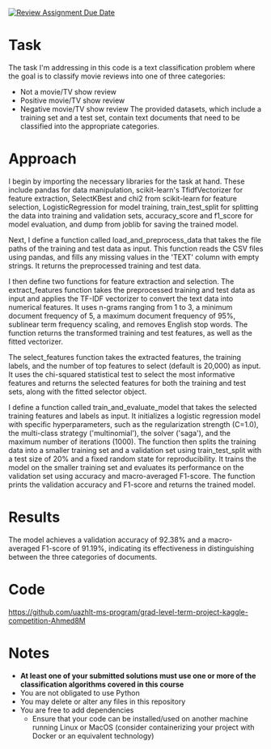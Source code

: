 [![Review Assignment Due Date](https://classroom.github.com/assets/deadline-readme-button-24ddc0f5d75046c5622901739e7c5dd533143b0c8e959d652212380cedb1ea36.svg)](https://classroom.github.com/a/ml3o3YLw)
# Task
The task I'm addressing in this code is a text classification problem where the goal is to classify movie reviews into one of three categories:
- Not a movie/TV show review
- Positive movie/TV show review
- Negative movie/TV show review
The provided datasets, which include a training set and a test set, contain text documents that need to be classified into the appropriate categories.

# Approach 

I begin by importing the necessary libraries for the task at hand. These include pandas for data manipulation, scikit-learn's TfidfVectorizer for feature extraction, SelectKBest and chi2 from scikit-learn for feature selection, LogisticRegression for model training, train_test_split for splitting the data into training and validation sets, accuracy_score and f1_score for model evaluation, and dump from joblib for saving the trained model.

Next, I define a function called load_and_preprocess_data that takes the file paths of the training and test data as input. This function reads the CSV files using pandas, and fills any missing values in the 'TEXT' column with empty strings. It returns the preprocessed training and test data.

I then define two functions for feature extraction and selection. The extract_features function takes the preprocessed training and test data as input and applies the TF-IDF vectorizer to convert the text data into numerical features. It uses n-grams ranging from 1 to 3, a minimum document frequency of 5, a maximum document frequency of 95%, sublinear term frequency scaling, and removes English stop words. The function returns the transformed training and test features, as well as the fitted vectorizer.

The select_features function takes the extracted features, the training labels, and the number of top features to select (default is 20,000) as input. It uses the chi-squared statistical test to select the most informative features and returns the selected features for both the training and test sets, along with the fitted selector object.

I define a function called train_and_evaluate_model that takes the selected training features and labels as input. It initializes a logistic regression model with specific hyperparameters, such as the regularization strength (C=1.0), the multi-class strategy ('multinomial'), the solver ('saga'), and the maximum number of iterations (1000). The function then splits the training data into a smaller training set and a validation set using train_test_split with a test size of 20% and a fixed random state for reproducibility. It trains the model on the smaller training set and evaluates its performance on the validation set using accuracy and macro-averaged F1-score. The function prints the validation accuracy and F1-score and returns the trained model.

# Results
The model achieves a validation accuracy of 92.38% and a macro-averaged F1-score of 91.19%, indicating its effectiveness in distinguishing between the three categories of documents.
# Code
https://github.com/uazhlt-ms-program/grad-level-term-project-kaggle-competition-Ahmed8M
# Notes
- **At least one of your submitted solutions must use one or more of the classification algorithms covered in this course**
- You are not obligated to use Python
- You may delete or alter any files in this repository
- You are free to add dependencies
  - Ensure that your code can be installed/used on another machine running Linux or MacOS (consider containerizing your project with Docker or an equivalent technology)

